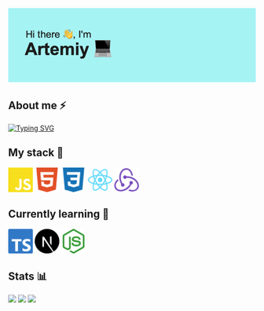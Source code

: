 <img src="profile-header.png">

## About me ⚡
[![Typing SVG](https://readme-typing-svg.herokuapp.com?font=Fira+code&duration=2500&pause=1000&color=1BC5FF&multiline=true&repeat=true&random=false&width=500&height=60&lines=-+Computer+science+student+at+UrFU;-+Frontend+Dev+from+Ekaterinburg%2C+Russia)](https://git.io/typing-svg)

## My stack 🚀
<img width="50px" src="icons/javascript-color.svg"> <img width="50px" src="icons/html5-color.svg"> <img width="50px" src="icons/css3-color.svg"> <img width="50px" src="icons/react-color.svg"> <img width="50px" src="icons/redux-color.svg">

## Currently learning 🌱
<img width="50px" src="icons/typescript-color.svg"> <img width="50px" src="icons/nextdotjs-color.svg"> <img width="50px" src="icons/nodedotjs-color.svg">

## Stats 📊
![](http://github-profile-summary-cards.vercel.app/api/cards/profile-details?username=B1ackMambaX&theme=react)
![](http://github-profile-summary-cards.vercel.app/api/cards/repos-per-language?username=B1ackMambaX&theme=react) ![](http://github-profile-summary-cards.vercel.app/api/cards/stats?username=B1ackMambaX&theme=react)
